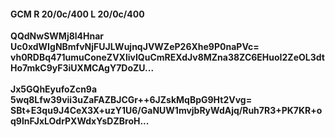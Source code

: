 #### GCM R 20/0c/400 L 20/0c/400
**QQdNwSWMj8l4Hnar**<br/>**Uc0xdWIgNBmfvNjFUJLWujnqJVWZeP26Xhe9P0naPVc=**<br/>**vh0RDBq471umuConeZVXlivIQuCmREXdJv8MZna38ZC6EHuoI2ZeOL3dtHo7mkC9yF3iUXMCAgY7DoZU...**<br/><br/>
**Jx5GQhEyufoZcn9a**<br/>**5wq8Lfw39vii3uZaFAZBJCGr++6JZskMqBpG9Ht2Vvg=**<br/>**SBt+E3qu9J4CeX3X+uzY1U6/GaNUW1mvjbRyWdAjq/Ruh7R3+PK7KR+oq9lnFJxLOdrPXWdxYsDZBroH...**